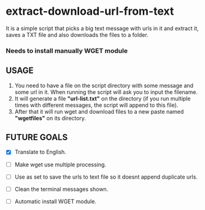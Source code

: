 # extract-download-url-from-text
It is a simple script that picks a big text message with urls in it and extract it, saves a TXT file and also downloads the files to a folder.

### Needs to install manually WGET module

## USAGE
1. You need to have a file on the script directory with some message and some url in it. When running the script will ask you to input the filename.
2. It will generate a file **"url-list.txt"** on the directory (if you run multiple times with different messages, the script will append to this file).
3. After that it will run wget and download files to a new paste named **"wgetfiles"** on its directory.


## FUTURE GOALS

- [x] Translate to English.  
- [ ] Make wget use multiple processing.  
- [ ] Use as set to save the urls to text file so it doesnt append duplicate urls.  
- [ ] Clean the terminal messages shown.  
- [ ] Automatic install WGET module.

